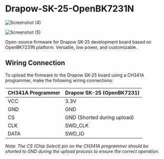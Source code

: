 # Drapow-SK-25-OpenBK7231N

![Screenshot (4)](https://github.com/DRCRecoveryData/Drapow-SK-25-OpenBK7231/assets/85211068/fc4f9d75-6417-4be9-912e-1f6dcecddd3e)

![Screenshot (5)](https://github.com/DRCRecoveryData/Drapow-SK-25-OpenBK7231/assets/85211068/658e95b6-94c0-455e-a639-91b72da2b579)



Open-source firmware for Drapow SK-25 development board based on OpenBK7231N platform. Versatile, low power, and customizable.

## Wiring Connection

To upload the firmware to the Drapow SK-25 board using a CH341A programmer, make the following wiring connections:

| CH341A Programmer | Drapow SK-25 (OpenBK7231) |
|-------------------|--------------------------|
| VCC               | 3.3V                     |
| GND               | GND                      |
| CS                | GND (Shorted during upload) |
| CLK               | SWD_CLK                  |
| DATA              | SWD_IO                   |

*Note: The CS (Chip Select) pin on the CH341A programmer should be shorted to GND during the upload process to ensure the correct operation.*
